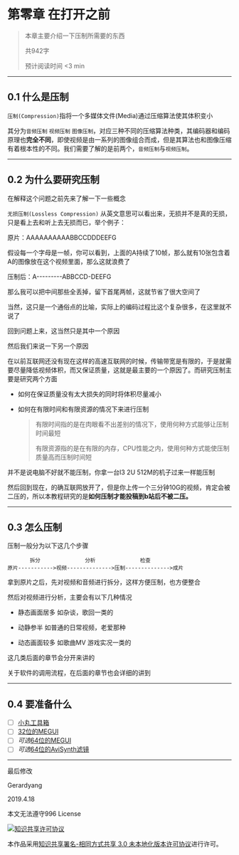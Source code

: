 # 第零章 在打开之前

> 本章主要介绍一下压制所需要的东西
>
> 共942字
>
> 预计阅读时间 <3 min

---

<!-- toc -->

## 0.1 什么是压制

`压制(Compression)`指将一个多媒体文件(Media)通过压缩算法使其体积变小

其分为`音频压制` `视频压制` `图像压制`，对应三种不同的压缩算法种类，其编码器和编码原理也**完全不同**，即使视频是由一系列的图像组合而成，但是其算法也和图像压缩有着根本性的不同。我们需要了解的是前两个，`音频压制`与`视频压制`。

---

## 0.2 为什么要研究压制

在解释这个问题之前先来了解一下一些概念

`无损压制(Lossless Compression)` 从英文意思可以看出来，无损并不是真的无损，只是看上去和听上去无损而已，举个例子：

原片：AAAAAAAAAABBCCDDDEEFG

假设每一个字母是一帧，你可以看到，上面的A持续了10帧，那么就有10张包含着A的图像放在这个视频里面，那么这就浪费了

压制后：A---------ABBCCD-DEEFG

那么我可以把中间那些全丢掉，留下首尾两帧，这就节省了很大空间了

当然，这只是一个通俗点的比喻，实际上的编码过程比这个复杂很多，在这里就不说了

回到问题上来，这当然只是其中一个原因

然后我们来说一下另一个原因

在以前互联网还没有现在这样的高速互联网的时候，传输带宽是有限的，于是就需要尽量降低视频体积，而又保证质量，这就是最主要的一个原因了。而研究压制主要是研究两个方面

- 如何在保证质量没有太大损失的同时将体积尽量减小

- 如何在有限时间和有限资源的情况下来进行压制

  > 有限时间指的是在肉眼看不出差别的情况下，使用何种方式能够让压制时间最短
  >
  > 有限资源指的是在有限的内存，CPU性能之内，使用何种方式能使压制质量高而压制时间短

并不是说电脑不好就不能压制，你拿一台I3 2U 512M的机子过来一样能压制

然后回到现在，的确互联网放开了，但是你上传一个三分钟10G的视频，肯定会被二压的，所以本教程研究的是**如何压制才能投稿到b站后不被二压。**

---

## 0.3 怎么压制

压制一般分为以下这几个步骤

```Text
       拆分              分析              检查
原片----------->视频-------------->压制-------------->成片
```

拿到原片之后，先对视频和音频进行拆分，这样方便压制，也方便整合

然后对视频进行分析，主要会有以下几种情况

- 静态画面居多 如杂谈，歌回一类的

- 动静参半 如普通的日常视频，老爱那种

- 动态画面较多 如歌曲MV 游戏实况一类的

这几类后面的章节会分开来讲的

关于软件的调用流程，在后面的章节也会详细的讲到

---

## 0.4 要准备什么

- [ ] [小丸工具箱](https://maruko.appinn.me/index.html)
- [ ] [32位的MEGUI](https://sourceforge.net/projects/megui/files/megui-stable/2896/MeGUI-2896-32.zip/download)
- [ ] *可选*[64位的MEGUI](http://gerardyang.hk.ufileos.com/megui.tar.xz)
- [ ] *可选*[64位的AviSynth滤镜](http://gerardyang.hk.ufileos.com/64%E4%BD%8D%E6%BB%A4%E9%95%9C.tar.xz)

---

最后修改

Gerardyang

2019.4.18

本文无法遵守996 License

<a rel="license" href="http://creativecommons.org/licenses/by-sa/3.0/"><img alt="知识共享许可协议" style="border-width:0" src="https://i.creativecommons.org/l/by-sa/3.0/88x31.png" /></a>

本作品采用[知识共享署名-相同方式共享 3.0 未本地化版本许可协议](http://creativecommons.org/licenses/by-sa/3.0/)进行许可。